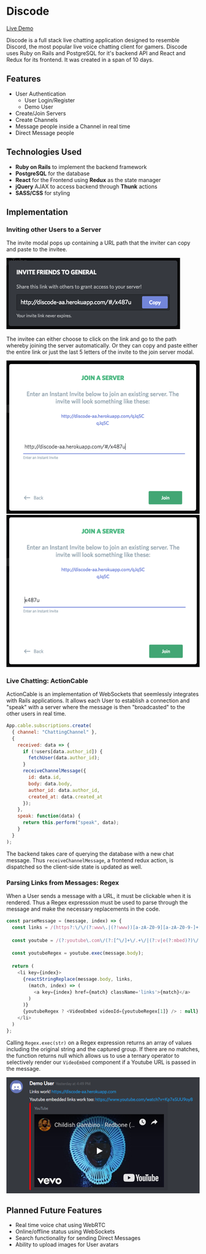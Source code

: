 # Discode

[Live Demo](http://discode-aa.herokuapp.com "Live Demo")

Discode is a full stack live chatting application designed to resemble Discord, the most popular live voice chatting client for gamers. Discode uses Ruby on Rails and PostgreSQL for it's backend API and React and Redux for its frontend. It was created in a span of 10 days.

## Features
- User Authentication
	- User Login/Register
	- Demo User
- Create/Join Servers
- Create Channels
- Message people inside a Channel in real time
- Direct Message people

## Technologies Used
- **Ruby on Rails** to implement the backend framework
- **PostgreSQL** for the database
- **React** for the Frontend using **Redux** as the state manager
- **jQuery** AJAX to access backend through **Thunk** actions
- **SASS/CSS** for styling

## Implementation

### Inviting other Users to a Server
The invite modal pops up containing a URL path that the inviter can copy and paste to the invitee. 

![Screenshot](https://github.com/stephenchung27/discode/blob/master/app/assets/images/Screen%20Shot%202019-02-01%20at%2011.45.23%20AM.png?raw=true)

The invitee can either choose to click on the link and go to the path whereby joining the server automatically. Or they can copy and paste either the entire link or just the last 5 letters of the invite to the join server modal.

![Screenshot](https://github.com/stephenchung27/discode/blob/master/app/assets/images/Screen%20Shot%202019-02-01%20at%2011.45.46%20AM.png?raw=true)
![Screenshot](https://github.com/stephenchung27/discode/blob/master/app/assets/images/Screen%20Shot%202019-02-01%20at%2011.46.04%20AM.png?raw=true)

### Live Chatting: ActionCable
ActionCable is an implementation of WebSockets that seemlessly integrates with Rails applications. It allows each User to establish a connection and "speak" with a server where the message is then "broadcasted" to the other users in real time. 

```javascript
App.cable.subscriptions.create(
  { channel: "ChattingChannel" },
  {
    received: data => {
      if (!users[data.author_id]) {
        fetchUser(data.author_id);
      }
      receiveChannelMessage({
        id: data.id,
        body: data.body,
        author_id: data.author_id,
        created_at: data.created_at
      });
    },
    speak: function(data) {
      return this.perform("speak", data);
    }
  }
);
```
The backend takes care of querying the database with a new chat message. Thus `receiveChannelMessage`, a frontend redux action, is dispatched so the client-side state is updated as well.

### Parsing Links from Messages:  Regex
When a User sends a message with a URL, it must be clickable when it is rendered. Thus a Regex expresssion must be used to parse through the message and make the necessary replacements in the code.
```javascript
const parseMessage = (message, index) => {
  const links = /(https?:\/\/(?:www\.|(?!www))[a-zA-Z0-9][a-zA-Z0-9-]+[a-zA-Z0-9]\.[^\s]{2,}|www\.[a-zA-Z0-9][a-zA-Z0-9-]+[a-zA-Z0-9]\.[^\s]{2,}|https?:\/\/(?:www\.|(?!www))[a-zA-Z0-9]\.[^\s]{2,}|www\.[a-zA-Z0-9]\.[^\s]{2,})/;

  const youtube = /(?:youtube\.com\/(?:[^\/]+\/.+\/|(?:v|e(?:mbed)?)\/|.*[?&]v=)|youtu\.be\/)([^"&?\/ ]{11})/i;

  const youtubeRegex = youtube.exec(message.body);

  return (
    <li key={index}>
      {reactStringReplace(message.body, links,
        (match, index) => (
          <a key={index} href={match} className='links'>{match}</a>
        )
      )}
      {youtubeRegex ? <VideoEmbed videoId={youtubeRegex[1]} /> : null}
    </li>
  )
};
```
Calling `Regex.exec(str)` on a Regex expression returns an array of values including the original string and the captured group. If there are no matches, the function returns null which allows us to use a ternary operator to selectively render our `VideoEmbed` component if a Youtube URL is passed in the message.

![Screenshot](https://github.com/stephenchung27/discode/blob/master/app/assets/images/Screen%20Shot%202019-02-01%20at%2011.46.23%20AM.png?raw=true)

## Planned Future Features
- Real time voice chat using WebRTC
- Online/offline status using WebSockets
- Search functionality for sending Direct Messages
- Ability to upload images for User avatars
